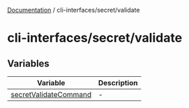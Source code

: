 [Documentation](../../../index.md) / cli-interfaces/secret/validate

# cli-interfaces/secret/validate

## Variables

| Variable | Description |
| ------ | ------ |
| [secretValidateCommand](variables/secretValidateCommand.md) | - |
